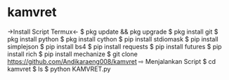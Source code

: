 # kamvret
->Install Script Termux&lt;-  $ pkg update &amp;&amp; pkg upgrade  $ pkg install git  $ pkg install python  $ pkg install cython  $ pip install stdiomask  $ pip install simplejson  $ pip install bs4  $ pip install requests  $ pip install futures  $ pip install rich  $ pip install mechanize  $ git clone https://github.com/Andikaraeng008/kamvret   ⇨ Menjalankan Script  $ cd kamvret  $ ls  $ python KAMVRET.py
